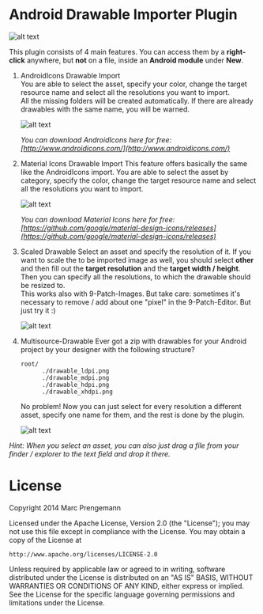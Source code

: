 Android Drawable Importer Plugin
=========================================

![alt text](https://github.com/winterDroid/android-drawable-importer-intellij-plugin/raw/master/images/menu.png "New menu")

This plugin consists of 4 main features. You can access them by a **right-click** anywhere, but **not** on a file, inside an **Android module** under **New**.

1. AndroidIcons Drawable Import  
   You are able to select the asset, specify your color, change the target resource name and select all the resolutions you want to import.  
   All the missing folders will be created automatically. If there are already drawables with the same name, you will be warned.  
   
   ![alt text](https://github.com/winterDroid/android-drawable-importer-intellij-plugin/raw/master/images/android_icons.png "AndroidIcons import dialog")
   
   *You can download AndroidIcons here for free: [http://www.androidicons.com/](http://www.androidicons.com/)*
   
2. Material Icons Drawable Import
   This feature offers basically the same like the AndroidIcons import. You are able to select the asset by category, specify the color, change the target resource name and select all the resolutions you want to import.

   ![alt text](https://github.com/winterDroid/android-drawable-importer-intellij-plugin/raw/master/images/material_icons.png "Material Icons import dialog")

   *You can download Material Icons here for free: [https://github.com/google/material-design-icons/releases](https://github.com/google/material-design-icons/releases)*

3. Scaled Drawable
   Select an asset and specify the resolution of it. If you want to scale the to be imported image as well, you should select **other** and then fill out the **target resolution** and the **target width / height**. Then you can specify all the resolutions, to which the drawable should be resized to.  
   This works also with 9-Patch-Images. But take care: sometimes it's necessary to remove / add about one "pixel" in the 9-Patch-Editor. But just try it :)  
   
   ![alt text](https://github.com/winterDroid/android-drawable-importer-intellij-plugin/raw/master/images/scale.png "Scaled drawable import dialog")


4. Multisource-Drawable
   Ever got a zip with drawables for your Android project by your designer with the following structure?  
      ```
      root/  
            ./drawable_ldpi.png  
            ./drawable_mdpi.png  
            ./drawable_hdpi.png  
            ./drawable_xhdpi.png  
      ```
            
   No problem! Now you can just select for every resolution a different asset, specify one name for them, and the rest is done by the plugin.
   
   ![alt text](https://github.com/winterDroid/android-drawable-importer-intellij-plugin/raw/master/images/multi.png "Multi drawable sources import dialog")

*Hint: When you select an asset, you can also just drag a file from your finder / explorer to the text field and drop it there.*

License
=========================================

Copyright 2014 Marc Prengemann

Licensed under the Apache License, Version 2.0 (the "License");
you may not use this file except in compliance with the License.
You may obtain a copy of the License at

    http://www.apache.org/licenses/LICENSE-2.0

Unless required by applicable law or agreed to in writing, software
distributed under the License is distributed on an "AS IS" BASIS,
WITHOUT WARRANTIES OR CONDITIONS OF ANY KIND, either express or implied.
See the License for the specific language governing permissions and
limitations under the License.

